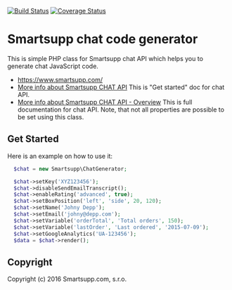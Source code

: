 [![Build Status](https://travis-ci.org/smartsupp/chat-code-generator.svg)](https://travis-ci.org/smartsupp/chat-code-generator)
[![Coverage Status](https://coveralls.io/repos/smartsupp/chat-code-generator/badge.svg?branch=master&service=github)](https://coveralls.io/github/smartsupp/chat-code-generator?branch=master)

# Smartsupp chat code generator

This is simple PHP class for Smartsupp chat API which helps you to generate chat JavaScript code.

* https://www.smartsupp.com/
* [More info about Smartsupp CHAT API](https://developers.smartsupp.com/chat/configuration) This is "Get started" doc for chat API.
* [More info about Smartsupp CHAT API - Overview](https://developers.smartsupp.com/chat/overview) This is full documentation for chat API. Note, that not all properties are possible to be set using this class.

## Get Started

Here is an example on how to use it:

```php
  $chat = new Smartsupp\ChatGenerator;

  $chat->setKey('XYZ123456');
  $chat->disableSendEmailTranscript();
  $chat->enableRating('advanced', true);
  $chat->setBoxPosition('left', 'side', 20, 120);
  $chat->setName('Johny Depp');
  $chat->setEmail('johny@depp.com');
  $chat->setVariable('orderTotal', 'Total orders', 150);
  $chat->setVariable('lastOrder', 'Last ordered', '2015-07-09');
  $chat->setGoogleAnalytics('UA-123456');
  $data = $chat->render();
```

## Copyright

Copyright (c) 2016 Smartsupp.com, s.r.o.
